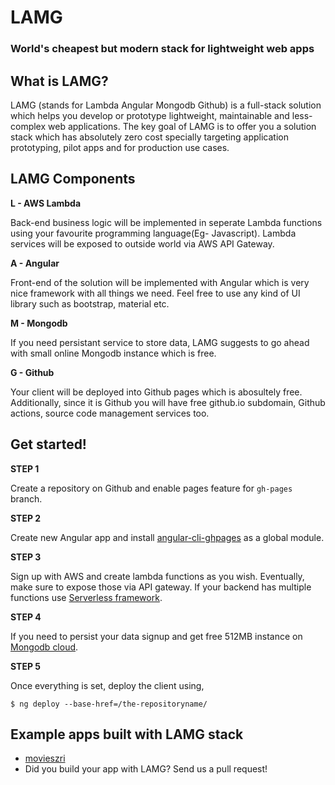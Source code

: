 # LAMG
### World's cheapest but modern stack for lightweight web apps

## What is LAMG?

LAMG (stands for Lambda Angular Mongodb Github) is a full-stack solution which helps you develop or prototype lightweight, maintainable and less-complex web applications. The key goal of LAMG is to offer you a solution stack which has absolutely zero cost specially targeting application prototyping, pilot apps and for production use cases.

## LAMG Components 

**L - AWS Lambda**

Back-end business logic will be implemented in seperate Lambda functions using your favourite programming language(Eg- Javascript). Lambda services will be exposed to outside world via AWS API Gateway.

**A - Angular**

Front-end of the solution will be implemented with Angular which is very nice framework with all things we need. Feel free to use any kind of UI library such as bootstrap, material etc.

**M - Mongodb**

If you need persistant service to store data, LAMG suggests to go ahead with small online Mongodb instance which is free.

**G - Github**

Your client will be deployed into Github pages which is abosultely free. Additionally, since it is Github you will have free github.io subdomain, Github actions, source code management services too.

## Get started!

**STEP 1**

Create a repository on Github and enable pages feature for `gh-pages` branch.

**STEP 2**

Create new Angular app and install [angular-cli-ghpages](https://github.com/angular-schule/angular-cli-ghpages) as a global module.

**STEP 3**

Sign up with AWS and create lambda functions as you wish. Eventually, make sure to expose those via API gateway. If your backend has multiple functions use [Serverless framework](https://serverless.com/).

**STEP 4**

If you need to persist your data signup and get free 512MB instance on [Mongodb cloud](https://www.mongodb.com/cloud/atlas).

**STEP 5**

Once everything is set, deploy the client using, 
```
$ ng deploy --base-href=/the-repositoryname/
```

## Example apps built with LAMG stack

- [movieszri](https://codezri.org/movieszri/)
- Did you build your app with LAMG? Send us a pull request!
